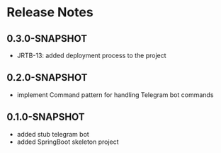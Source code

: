 # Release Notes

## 0.3.0-SNAPSHOT

* JRTB-13: added deployment process to the project

## 0.2.0-SNAPSHOT

* implement Command pattern for handling Telegram bot commands

## 0.1.0-SNAPSHOT

* added stub telegram bot
* added SpringBoot skeleton project